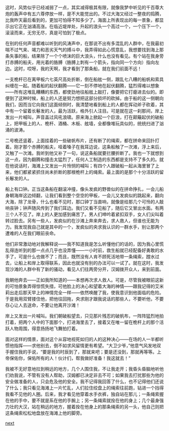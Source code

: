 
这时，风势似乎已经减弱了一点，其实减得极其有限，就像我梦中听见的千百尊大炮的轰声中有五六尊停放一样，是不大能觉出的。不过大海又经过一整夜的捣腾，比我昨天最后看到的，更加可怕得不知多少了。海面上所表现出的每一景象，都显示出它正在汹涌高涨。在临近堤岸处，升起的浪头一个高过一个，一个压下一个，滚滚而来，无穷无尽，真是可怕到了极点。

在别的任何声音都难以听到的风涛声中，在那说不出有多混乱的人群中，在我最初喘不过气来、竭力和恶劣天气的搏斗中，我弄得如此心慌意乱，我想要找到海上那条失事的船，结果除了一个个喷沫的巨大浪头，什么也没有看见。有个站在我身旁打赤膊的船夫，用光着的胳膊（胳膊上刺有一个箭头，指向同一个方向）指向左边。这时，哎呀，我的天啊，我才看到了那条船，就在我们前面不远！

一支桅杆已在离甲板六七英尺高处折断，倒在船舷一侧，跟乱七八糟的船帆和索具纠缠在一起。随着船的起伏翻腾——它一刻不停地在起伏翻腾，猛烈得难以想象——所有这堆乱糟糟的东西，都使劲地往船舷上敲打，像要把它打瘪进去似的。即便到了这种时候，船上的人还是努力想把这部分损坏的砍掉。由于船的这一侧朝向我们，因而当它向我们这面倾侧时，我清楚地看到船上的人都在挥动斧子砍着，其中有一个留着长鬈发的人，最为活跃，格外引人注目。可是就在这一刹那间，岸上发出一片喊叫，声音盖过风吼浪啸。原来海上掀起一个巨浪，打在颠簸起伏的破船上，把甲板上的人、桅杆、酒桶、木板、舷墙，全都像堆玩具似的，统统扫进了汹涌的波涛。

二号桅还竖着，上面挂着的一些破帆布片，还有断了的绳索，都在拼命来回扑打着。刚才那个赤膊的船夫，哑着嗓子在我耳边说，这条船触了一次滩，浮上来后，又触了一次滩。我听到他又补了一句，说这条船就要拦腰折断了。我也一下就想到这一点，因为翻腾和撞击太猛烈了，任何人工制造的东西都是支持不了多久的。就在他说话时，海滩上又发出一片怜悯的喊叫；有四个人跟破船一起从海里冒了上来，他们都紧紧抓住尚未折断的那根桅杆上的绳索。最上面的是那个十分活跃的留长鬈发的人。

船上有口钟。正当这条船在翻滚冲撞，像头发疯的野兽似的在拼命挣扎，一会儿船身朝海岸这边倾翻，让我们看到整个空空的甲板，一会儿又发疯似的跳起来，翻向大海，除了龙骨，什么也看不见时，那口钟丁当直响，就像是给那几个可怜的人敲响丧钟；钟声随风传到了我们耳边。我们又看不见船了，随后它又冒出水面。有两三个人不见了。岸上的人更加感到痛苦了。男人们呻吟着紧扣双手，女人们尖叫着转过脸去。另有一些人，发疯似的在沙滩上奔来奔去，求人救人，但谁也无能为力。我发现我自己就是其中的一个，发疯似的央求我认识的一群水手，别让那两个遭难的人在我们眼前丧命。

他们非常激动地对我解释说——我不知道我是怎么听懂他们的话的，因为我心里慌乱得连听到的那一点点几乎也没弄懂——一小时前，救生船就已经配备好勇敢的水手了，可是什么也做不了；而且，既然没有人肯不顾死活地带一条绳索，蹚水过去，让船上和岸上取得联系，因此也就没有别的办法可以一试了。就在这时，我发现沙滩的人群中有了新的骚动，看见人们往两旁分开，汉姆拨开众人，来到前面。

我朝他奔去——正如我所知道的——本想再次求人救人。可是，尽管我被眼前这新的可怕景象弄得惊慌失措，可他脸上的决心和望着大海的神情——跟我记得的艾米莉出走后那天早上的神情完全一样——依然唤醒了我，使我意识到他面临的危险。于是我用双臂搂住他，把他往回拖，央求刚才跟我说话的那些人，不要听他，不要存心让人去送命，不要让他离开沙滩！

岸上又发出一片喊叫。我们朝破船望去，只见那片残忍的破帆布，一阵阵猛烈地拍打着，把两个人中的下面那个，打进海里去了，接着又在唯一留在桅杆上的那个活跃人物周围，得意扬扬地飞舞拍打着。

面对这样的情景，面对这个从容地视死如归的人的这种决心——在场的人一半都听惯他指挥——求他别去，倒不如求风留情更有希望。“大卫少爷，”他意气风发地双手握住我的手说，“要是我的时辰到了，那就来吧；要是还没到，那就再等等。上帝保佑你，保佑所有的人！伙计们，帮我做好准备！我这就去！”

我被不无好意地拉到稍远的地方，几个人围住我，不让我走开；我昏头昏脑地听他们劝我说，不管有没有人帮助，汉姆都已决定非去不可；如果我去打扰那些为他的安全做准备的人，只会危及他的安全。我不记得我回答了什么，也不记得他们还说了什么；我只看见海滩上一片忙乱，人们拉住绞盘上的绳索往前跑，钻进一个挡得我看不见他的人圈。后来，我才看见他穿着水手衣裤，独自站在那儿；一条绳索握在他的手中，要不就是系在他的手腕上；另一条绳索就拴在他的身上；几个最身强力壮的大汉，站在稍远的地方，握着拴在他身上的那条绳索的另一头，他自己则把这条绳索松松地盘放在海滩上他的脚旁。

[next](page703.md)